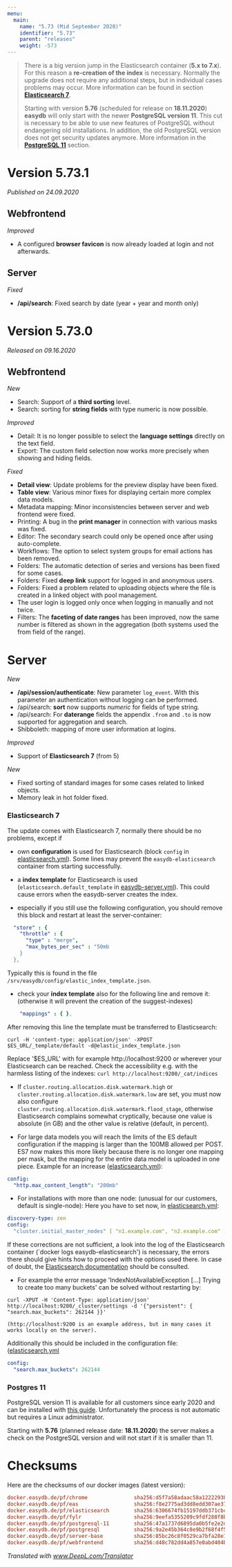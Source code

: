 ```yaml
---
menu:
  main:
    name: "5.73 (Mid September 2020)"
    identifier: "5.73"
    parent: "releases"
    weight: -573
---
```


> There is a big version jump in the Elasticsearch container (**5.x to 7.x**). For this reason a **re-creation of the index** is necessary. Normally the upgrade does not require any additional steps, but in individual cases problems may occur. More information can be found in section **[Elasticsearch 7](#elasticsearch-7)**.
>
> Starting with version **5.76** (scheduled for release on **18.11.2020**) **easydb** will only start with the newer **PostgreSQL version 11**. This cut is necessary to be able to use new features of PostgreSQL without endangering old installations. In addition, the old PostgreSQL version does not get security updates anymore. More information in the **[PostgreSQL 11](#postgres-11)** section.

# Version 5.73.1

*Published on 24.09.2020*

## Webfrontend

*Improved*

- A configured **browser favicon** is now already loaded at login and not afterwards.

## Server

*Fixed*

- **/api/search**: Fixed search by date (year + year and month only)

# Version 5.73.0

*Released on 09.16.2020*

## Webfrontend

*New*

- Search: Support of a **third sorting** level.
- Search: sorting for **string fields** with type numeric is now possible.

*Improved*

- Detail: It is no longer possible to select the **language settings** directly on the text field.
- Export: The custom field selection now works more precisely when showing and hiding fields.

*Fixed*

- **Detail view**: Update problems for the preview display have been fixed.
- **Table view**: Various minor fixes for displaying certain more complex data models.
- Metadata mapping: Minor inconsistencies between server and web frontend were fixed.
- Printing: A bug in the **print manager** in connection with various masks was fixed.
- Editor: The secondary search could only be opened once after using auto-complete.
- Workflows: The option to select system groups for email actions has been removed. 
- Folders: The automatic detection of series and versions has been fixed for some cases.
- Folders: Fixed **deep link** support for logged in and anonymous users. 
- Folders: Fixed a problem related to uploading objects where the file is created in a linked object with pool management.
- The user login is logged only once when logging in manually and not twice.
- Filters: The **faceting of date ranges** has been improved, now the same number is filtered as shown in the aggregation (both systems used the from field of the range).

# Server

*New*

- **/api/session/authenticate**: New parameter `log_event`. With this parameter an authentication without logging can be performed.
- /api/search: **sort** now supports *numeric* for fields of type string.
- /api/search: For **daterange** fields the appendix `.from` and `.to` is now supported for aggregation and search.
- Shibboleth: mapping of more user information at logins.

*Improved*

- Support of **Elasticsearch 7** (from 5)

*New*

- Fixed sorting of standard images for some cases related to linked objects.
- Memory leak in hot folder fixed.

### Elasticsearch 7

The update comes with Elasticsearch 7, normally there should be no problems, except if

* own **configuration** is used for Elasticsearch (block `config` in [elasticsearch.yml](/en/sysadmin/configuration/elastic/elasticsearch.yml/)). Some lines may prevent the `easydb-elasticsearch` container from starting successfully.

* a **index template** for Elasticsearch is used (`elasticsearch.default_template` in [easydb-server.yml](/en/sysadmin/configuration/easydb-server.yml/available-variables/)). This could cause errors when the easydb-server creates the index.

* especially if you still use the following configuration, you should remove this block and restart at least the server-container:

````yaml
  "store" : {
    "throttle" : {
      "type" : "merge",
      "max_bytes_per_sec" : "50mb
    }
  },
````

Typically this is found in the file `/srv/easydb/config/elastic_index_template.json`.

* check your **index template** also for the following line and remove it: (otherwise it will prevent the creation of the suggest-indexes)

````yaml
    "mappings" : { },
````

After removing this line the template must be transferred to Elasticsearch:

```
curl -H 'content-type: application/json' -XPOST $ES_URL/_template/default -d@elastic_index_template.json
```

Replace '$ES_URL' with for example http://localhost:9200 or wherever your Elasticsearch can be reached. Check the accessibility e.g. with the harmless listing of the indexes: `curl http://localhost:9200/_cat/indices`

* If `cluster.routing.allocation.disk.watermark.high` or `cluster.routing.allocation.disk.watermark.low` are set, you must now also configure `cluster.routing.allocation.disk.watermark.flood_stage`, otherwise Elasticsearch complains somewhat cryptically, because one value is absolute (in GB) and the other value is relative (default, in percent).

* For large data models you will reach the limits of the ES default configuration if the mapping is larger than the 100MB allowed per POST. ES7 now makes this more likely because there is no longer one mapping per mask, but the mapping for the entire data model is uploaded in one piece. Example for an increase ([elasticsearch.yml](/en/sysadmin/configuration/elastic/elasticsearch.yml/)):

````yaml
config:
  "http.max_content_length": "200mb"
````

* For installations with more than one node: (unusual for our customers, default is single-node): Here you have to set now, in [elasticsearch.yml](/en/sysadmin/configuration/elastic/elasticsearch.yml/):

````yaml
discovery-type: zen
config:
  "cluster.initial_master_nodes" [ "n1.example.com", "n2.example.com" ]
````

If these corrections are not sufficient, a look into the log of the Elasticsearch container (`docker logs easydb-elasticsearch') is necessary, the errors there should give hints how to proceed with the options used there. In case of doubt, the [Elasticsearch documentation](https://www.elastic.co/guide/en/elasticsearch/reference/7.x/settings.html) should be consulted.

* For example the error message 'IndexNotAvailableException [...] Trying to create too many buckets' can be solved without restarting by:

```
curl -XPUT -H 'Content-Type: application/json' http://localhost:9200/_cluster/settings -d '{"persistent": { "search.max_buckets": 262144 }}'
```

    (http://localhost:9200 is an example address, but in many cases it works locally on the server).

Additionally this should be included in the configuration file: ([elasticsearch.yml](/en/sysadmin/configuration/elastic/elasticsearch.yml/)

````yaml
config:
  "search.max_buckets": 262144
````

### Postgres 11

PostgreSQL version 11 is available for all customers since early 2020 and can be installed with [this guide](https://docs.easydb.de/en/sysadmin/installation/postgres-upgrade/). Unfortunately the process is not automatic but requires a Linux administrator.

Starting with **5.76** (planned release date: **18.11.2020**) the server makes a check on the PostgreSQL version and will not start if it is smaller than 11.

# Checksums

Here are the checksums of our docker images (latest version):

```ini
docker.easydb.de/pf/chrome               sha256:d5f7a58adaac58a12222938ef95187f0bbdac4700131b1c3bfae21cf3ee6421e
docker.easydb.de/pf/eas                  sha256:f8e2775ad3dd8edd307ae3727813f464a9fd7d448a1c3136c09de7d6fb388284
docker.easydb.de/pf/elasticsearch        sha256:6306674fb15197ddb371cbc63827891cf4be36b33338b92026b6f3b79f9ddc03
docker.easydb.de/pf/fylr                 sha256:9eefa5355209c9fdf288f8be42887a3096a24f8ce9ff03f14a8edc9bd355ccfa
docker.easydb.de/pf/postgresql-11        sha256:47a1737d6895da0b5fe2e2d41318283a6597489e1b0fa58e299bdef533958e28
docker.easydb.de/pf/postgresql           sha256:9a2e45b364c8e9b2f68f4f5a3d945c7ac1eef00fbe1b046f108dc6cebd2ac5f8
docker.easydb.de/pf/server-base          sha256:85bc26c8f0529ca7bfa28e1b35c4570fefe807dc55150fa9c8d6e5a48e8f65e1
docker.easydb.de/pf/webfrontend          sha256:d48c782dd4a857e0abd404b8374603a623ecbaa4548632d8cfb2a867de3ad155
```

*Translated with www.DeepL.com/Translator*

